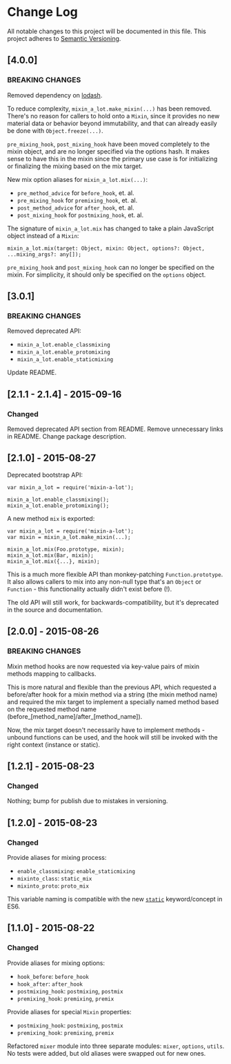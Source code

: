 # Change Log
All notable changes to this project will be documented in this file.
This project adheres to [Semantic Versioning](http://semver.org/).

## [4.0.0]
### BREAKING CHANGES

Removed dependency on [lodash](http://lodash.com/).

To reduce complexity, `mixin_a_lot.make_mixin(...)` has been removed. There's no reason for callers to hold onto a `Mixin`, since it provides
no new material data or behavior beyond immutability, and that can already easily be done with `Object.freeze(...)`.

`pre_mixing_hook`, `post_mixing_hook` have been moved completely to the mixin object, and are no longer specified via the options hash. 
It makes sense to have this in the mixin since the primary use case is for initializing or finalizing the mixing based on the mix target.  

New mix option aliases for `mixin_a_lot.mix(...)`:

* `pre_method_advice` for `before_hook`, et. al.
* `pre_mixing_hook` for `premixing_hook`, et. al.
* `post_method_advice` for `after_hook`, et. al.
* `post_mixing_hook` for `postmixing_hook`, et. al.

The signature of `mixin_a_lot.mix` has changed to take a plain JavaScript object instead of a `Mixin`:

    mixin_a_lot.mix(target: Object, mixin: Object, options?: Object, ...mixing_args?: any[]); 
    
`pre_mixing_hook` and `post_mixing_hook` can no longer be specified on the mixin. For simplicity, it should only be specified on the `options` object.

## [3.0.1]
### BREAKING CHANGES
Removed deprecated API:

* `mixin_a_lot.enable_classmixing`
* `mixin_a_lot.enable_protomixing`
* `mixin_a_lot.enable_staticmixing`

Update README.

## [2.1.1 - 2.1.4] - 2015-09-16
### Changed
Removed deprecated API section from README. Remove unnecessary links in README. Change package description.

## [2.1.0] - 2015-08-27
Deprecated bootstrap API:
    
    var mixin_a_lot = require('mixin-a-lot');
    
    mixin_a_lot.enable_classmixing();
    mixin_a_lot.enable_protomixing();

A new method `mix` is exported:

    var mixin_a_lot = require('mixin-a-lot');
    var mixin = mixin_a_lot.make_mixin(...);
    
    mixin_a_lot.mix(Foo.prototype, mixin);
    mixin_a_lot.mix(Bar, mixin);
    mixin_a_lot.mix({...}, mixin);
    

This is a much more flexible API than monkey-patching `Function.prototype`. It also
allows callers to mix into any non-null type that's an `Object` or `Function` - this
functionality actually didn't exist before (!).

The old API will still work, for backwards-compatibility, but it's 
deprecated in the source and documentation.

## [2.0.0] - 2015-08-26
### BREAKING CHANGES
Mixin method hooks are now requested via key-value pairs of mixin methods mapping to callbacks.

This is more natural and flexible than the previous API, which requested a before/after hook for a mixin method 
via a string (the mixin method name) and required the mix target to implement a specially named method based on 
the requested method name (before_[method_name]/after_[method_name]).

Now, the mix target doesn't necessarily have to implement methods - unbound functions can be used, and the hook
will still be invoked with the right context (instance or static).

## [1.2.1] - 2015-08-23
### Changed
Nothing; bump for publish due to mistakes in versioning. 

## [1.2.0] - 2015-08-23
### Changed
Provide aliases for mixing process:
  
  * `enable_classmixing`: `enable_staticmixing`
  * `mixinto_class`: `static_mix`
  * `mixinto_proto`: `proto_mix`

This variable naming is compatible with the new [`static`](http://es6-features.org/#StaticMembers) keyword/concept in ES6.

## [1.1.0] - 2015-08-22
### Changed
Provide aliases for mixing options:
  
  * `hook_before`: `before_hook`
  * `hook_after`: `after_hook`
  * `postmixing_hook`: `postmixing`, `postmix`
  * `premixing_hook`: `premixing`, `premix`

Provide aliases for special `Mixin` properties:

  * `postmixing_hook`: `postmixing`, `postmix`
  * `premixing_hook`: `premixing`, `premix`
  
Refactored `mixer` module into three separate modules: `mixer`, `options`, `utils`. 
No tests were added, but old aliases were swapped out for new ones.
